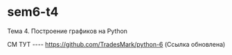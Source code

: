 # sem6-t4
Тема 4. Построение графиков на Python

СМ ТУТ ---- https://github.com/TradesMark/python-6    (Ссылка обновлена)

